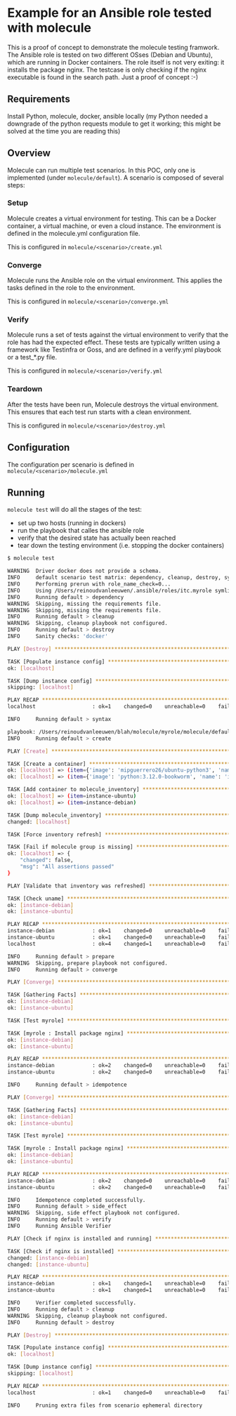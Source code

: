 Example for an Ansible role tested with molecule
=========

This is a proof of concept to demonstrate the molecule testing framwork. The Ansible role is tested on two different OSses (Debian and Ubuntu), which are running in Docker containers.
The role itself is not very exiting: it installs the package nginx. The testcase is only checking if the nginx executable is found in the search path. Just a proof of concept :-)

Requirements
------------

Install Python, molecule, docker, ansible locally (my Python needed a downgrade of the python requests module to get it working; this might be solved at the time you are reading this)

Overview
--------

Molecule can run multiple test scenarios. In this POC, only one is implemented (under `molecule/default`). A scenario is composed of several steps:

### Setup
Molecule creates a virtual environment for testing. This can be a Docker container, a virtual machine, or even a cloud instance. The environment is defined in the molecule.yml configuration file.

This is configured in `molecule/<scenario>/create.yml`

### Converge
Molecule runs the Ansible role on the virtual environment. This applies the tasks defined in the role to the environment.

This is configured in `molecule/<scenario>/converge.yml`

### Verify
Molecule runs a set of tests against the virtual environment to verify that the role has had the expected effect. These tests are typically written using a framework like Testinfra or Goss, and are defined in a verify.yml playbook or a test_*.py file.

This is configured in `molecule/<scenario>/verify.yml`

### Teardown
After the tests have been run, Molecule destroys the virtual environment. This ensures that each test run starts with a clean environment.

This is configured in `molecule/<scenario>/destroy.yml`

Configuration
-------------
The configuration per scenario is defined in `molecule/<scenario>/molecule.yml`

Running
------------

`molecule test` will do all the stages of the test:

  - set up two hosts (running in dockers)
  - run the playbook that calles the ansible role
  - verify that the desired state has actually been reached
  - tear down the testing environment (i.e. stopping the docker containers)

```bash
$ molecule test

WARNING  Driver docker does not provide a schema.
INFO     default scenario test matrix: dependency, cleanup, destroy, syntax, create, prepare, converge, idempotence, side_effect, verify, cleanup, destroy
INFO     Performing prerun with role_name_check=0...
INFO     Using /Users/reinoudvanleeuwen/.ansible/roles/itc.myrole symlink to current repository in order to enable Ansible to find the role using its expected full name.
INFO     Running default > dependency
WARNING  Skipping, missing the requirements file.
WARNING  Skipping, missing the requirements file.
INFO     Running default > cleanup
WARNING  Skipping, cleanup playbook not configured.
INFO     Running default > destroy
INFO     Sanity checks: 'docker'

PLAY [Destroy] *****************************************************************

TASK [Populate instance config] ************************************************
ok: [localhost]

TASK [Dump instance config] ****************************************************
skipping: [localhost]

PLAY RECAP *********************************************************************
localhost                  : ok=1    changed=0    unreachable=0    failed=0    skipped=1    rescued=0    ignored=0

INFO     Running default > syntax

playbook: /Users/reinoudvanleeuwen/blah/molecule/myrole/molecule/default/converge.yml
INFO     Running default > create

PLAY [Create] ******************************************************************

TASK [Create a container] ******************************************************
ok: [localhost] => (item={'image': 'mipguerrero26/ubuntu-python3', 'name': 'instance-ubuntu', 'pre_build_image': True})
ok: [localhost] => (item={'image': 'python:3.12.0-bookworm', 'name': 'instance-debian', 'pre_build_image': True})

TASK [Add container to molecule_inventory] *************************************
ok: [localhost] => (item=instance-ubuntu)
ok: [localhost] => (item=instance-debian)

TASK [Dump molecule_inventory] *************************************************
changed: [localhost]

TASK [Force inventory refresh] *************************************************

TASK [Fail if molecule group is missing] ***************************************
ok: [localhost] => {
    "changed": false,
    "msg": "All assertions passed"
}

PLAY [Validate that inventory was refreshed] ***********************************

TASK [Check uname] *************************************************************
ok: [instance-debian]
ok: [instance-ubuntu]

PLAY RECAP *********************************************************************
instance-debian            : ok=1    changed=0    unreachable=0    failed=0    skipped=0    rescued=0    ignored=0
instance-ubuntu            : ok=1    changed=0    unreachable=0    failed=0    skipped=0    rescued=0    ignored=0
localhost                  : ok=4    changed=1    unreachable=0    failed=0    skipped=0    rescued=0    ignored=0

INFO     Running default > prepare
WARNING  Skipping, prepare playbook not configured.
INFO     Running default > converge

PLAY [Converge] ****************************************************************

TASK [Gathering Facts] *********************************************************
ok: [instance-debian]
ok: [instance-ubuntu]

TASK [Test myrole] *************************************************************

TASK [myrole : Install package nginx] ******************************************
ok: [instance-debian]
ok: [instance-ubuntu]

PLAY RECAP *********************************************************************
instance-debian            : ok=2    changed=0    unreachable=0    failed=0    skipped=0    rescued=0    ignored=0
instance-ubuntu            : ok=2    changed=0    unreachable=0    failed=0    skipped=0    rescued=0    ignored=0

INFO     Running default > idempotence

PLAY [Converge] ****************************************************************

TASK [Gathering Facts] *********************************************************
ok: [instance-debian]
ok: [instance-ubuntu]

TASK [Test myrole] *************************************************************

TASK [myrole : Install package nginx] ******************************************
ok: [instance-debian]
ok: [instance-ubuntu]

PLAY RECAP *********************************************************************
instance-debian            : ok=2    changed=0    unreachable=0    failed=0    skipped=0    rescued=0    ignored=0
instance-ubuntu            : ok=2    changed=0    unreachable=0    failed=0    skipped=0    rescued=0    ignored=0

INFO     Idempotence completed successfully.
INFO     Running default > side_effect
WARNING  Skipping, side effect playbook not configured.
INFO     Running default > verify
INFO     Running Ansible Verifier

PLAY [Check if nginx is installed and running] *********************************

TASK [Check if nginx is installed] *********************************************
changed: [instance-debian]
changed: [instance-ubuntu]

PLAY RECAP *********************************************************************
instance-debian            : ok=1    changed=1    unreachable=0    failed=0    skipped=0    rescued=0    ignored=0
instance-ubuntu            : ok=1    changed=1    unreachable=0    failed=0    skipped=0    rescued=0    ignored=0

INFO     Verifier completed successfully.
INFO     Running default > cleanup
WARNING  Skipping, cleanup playbook not configured.
INFO     Running default > destroy

PLAY [Destroy] *****************************************************************

TASK [Populate instance config] ************************************************
ok: [localhost]

TASK [Dump instance config] ****************************************************
skipping: [localhost]

PLAY RECAP *********************************************************************
localhost                  : ok=1    changed=0    unreachable=0    failed=0    skipped=1    rescued=0    ignored=0

INFO     Pruning extra files from scenario ephemeral directory
```